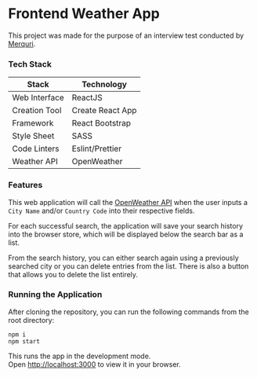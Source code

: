 # Frontend Weather App

This project was made for the purpose of an interview test conducted by [Merquri](https://merquri.io/).

### Tech Stack

| Stack | Technology |
| --- | --- |
| Web Interface | ReactJS |
| Creation Tool | Create React App |
| Framework | React Bootstrap |
| Style Sheet | SASS |
| Code Linters | Eslint/Prettier |
| Weather API | OpenWeather |

### Features

This web application will call the [OpenWeather API](https://openweathermap.org/api) when the user inputs a `City Name` and/or `Country Code` into their respective fields.

For each successful search, the application will save your search history into the browser store, which will be displayed below the search bar as a list.

From the search history, you can either search again using a previously searched city or you can delete entries from the list. There is also a button that allows you to delete the list entirely.

### Running the Application

After cloning the repository, you can run the following commands from the root directory:

```
npm i
npm start
```
This runs the app in the development mode.\
Open [http://localhost:3000](http://localhost:3000) to view it in your browser.
